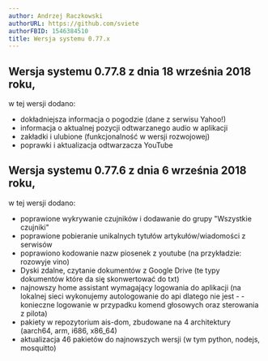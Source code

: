 ```yaml
---
author: Andrzej Raczkowski
authorURL: https://github.com/sviete
authorFBID: 1546384510
title: Wersja systemu 0.77.x  
---
```


## Wersja systemu 0.77.8 z dnia 18 września 2018 roku,

w tej wersji dodano:

- dokładniejsza informacja o pogodzie (dane z serwisu Yahoo!)
- informacja o aktualnej pozycji odtwarzanego audio w aplikacji
- zakładki i ulubione (funkcjonalność w wersji rozwojowej)
- poprawki i aktualizacja odtwarzacza YouTube


## Wersja systemu 0.77.6 z dnia 6 września 2018 roku,

w tej wersji dodano:

- poprawione wykrywanie czujników i dodawanie do grupy "Wszystkie czujniki"
- poprawione pobieranie unikalnych tytułów artykułów/wiadomości z serwisów
- poprawiono kodowanie nazw piosenek z youtube (na przykładzie: rozowyje vino)
- Dyski zdalne, czytanie dokumentów z Google Drive (te typy dokumentów które da się skonwertować do txt)
- najnowszy home assistant wymagający logowania do aplikacji (na lokalnej sieci wykonujemy autologowanie do api dlatego nie jest - - konieczne logowanie w przypadku komend głosowych oraz sterowania z pilota)
- pakiety w repozytorium ais-dom, zbudowane na 4 architektury (aarch64, arm, i686, x86_64)
- aktualizacja 46 pakietów do najnowszych wersji (w tym python, nodejs, mosquitto)
